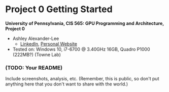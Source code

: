 Project 0 Getting Started
====================

**University of Pennsylvania, CIS 565: GPU Programming and Architecture, Project 0**

* Ashley Alexander-Lee
  * [LinkedIn](linkedin.com/in/asalexanderlee), [Personal Website](https://asalexanderlee.myportfolio.com/)
* Tested on: Windows 10, i7-6700 @ 3.40GHz 16GB, Quadro P1000 (222MB?) (Towne Lab)

### (TODO: Your README)

Include screenshots, analysis, etc. (Remember, this is public, so don't put
anything here that you don't want to share with the world.)

